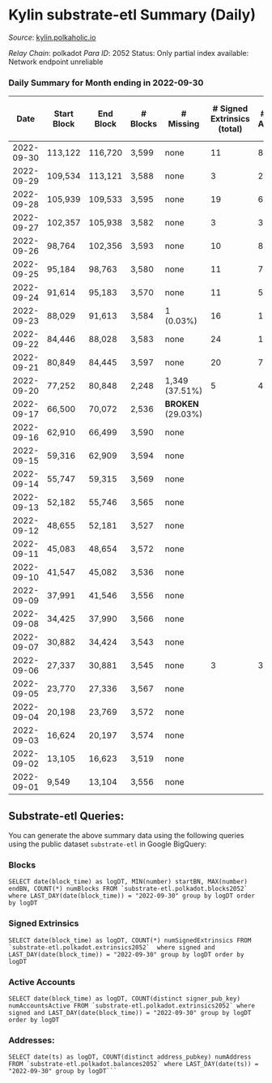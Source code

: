 # Kylin substrate-etl Summary (Daily)

_Source_: [kylin.polkaholic.io](https://kylin.polkaholic.io)

*Relay Chain*: polkadot
*Para ID*: 2052
Status: Only partial index available: Network endpoint unreliable


### Daily Summary for Month ending in 2022-09-30


| Date | Start Block | End Block | # Blocks | # Missing | # Signed Extrinsics (total) | # Active Accounts | # Addresses with Balances | # Events | # Transfers | # XCM Transfers In | # XCM Transfers Out |
| ---- | ----------- | --------- | -------- | --------- | --------------------------- | ----------------- | ------------------------- | -------- | ----------- | ------------------ | ------------------- |
| 2022-09-30 | 113,122 | 116,720 | 3,599 | none  | 11 | 8 | 1,067 | 7,231 | 1  |   |   |
| 2022-09-29 | 109,534 | 113,121 | 3,588 | none  | 3 | 2 |  | 7,189 | 2  |   |   |
| 2022-09-28 | 105,939 | 109,533 | 3,595 | none  | 19 | 6 |  | 7,239 | 1  |   |   |
| 2022-09-27 | 102,357 | 105,938 | 3,582 | none  | 3 | 3 |  | 7,175 |   |   |   |
| 2022-09-26 | 98,764 | 102,356 | 3,593 | none  | 10 | 8 |  | 7,213 |   |   |   |
| 2022-09-25 | 95,184 | 98,763 | 3,580 | none  | 11 | 7 |  | 7,194 | 2  |   |   |
| 2022-09-24 | 91,614 | 95,183 | 3,570 | none  | 11 | 5 |  | 7,168 |   |   |   |
| 2022-09-23 | 88,029 | 91,613 | 3,584 | 1 (0.03%) | 16 | 11 |  | 7,208 |   |   |   |
| 2022-09-22 | 84,446 | 88,028 | 3,583 | none  | 24 | 13 |  | 7,230 | 1  |   |   |
| 2022-09-21 | 80,849 | 84,445 | 3,597 | none  | 20 | 7 |  | 7,245 |   |   |   |
| 2022-09-20 | 77,252 | 80,848 | 2,248 | 1,349 (37.51%) | 5 | 4 |  | 4,507 |   |   |   |
| 2022-09-17 | 66,500 | 70,072 | 2,536 |  **BROKEN** (29.03%) |  |  |  | 5,074 |   |   |   |
| 2022-09-16 | 62,910 | 66,499 | 3,590 | none  |  |  |  | 7,182 |   |   |   |
| 2022-09-15 | 59,316 | 62,909 | 3,594 | none  |  |  |  | 7,190 |   |   |   |
| 2022-09-14 | 55,747 | 59,315 | 3,569 | none  |  |  |  | 7,140 |   |   |   |
| 2022-09-13 | 52,182 | 55,746 | 3,565 | none  |  |  |  | 7,132 |   |   |   |
| 2022-09-12 | 48,655 | 52,181 | 3,527 | none  |  |  |  | 7,055 |   |   |   |
| 2022-09-11 | 45,083 | 48,654 | 3,572 | none  |  |  |  | 7,146 |   |   |   |
| 2022-09-10 | 41,547 | 45,082 | 3,536 | none  |  |  |  | 7,074 |   |   |   |
| 2022-09-09 | 37,991 | 41,546 | 3,556 | none  |  |  |  | 7,114 |   |   |   |
| 2022-09-08 | 34,425 | 37,990 | 3,566 | none  |  |  |  | 7,134 |   |   |   |
| 2022-09-07 | 30,882 | 34,424 | 3,543 | none  |  |  |  | 7,088 |   |   |   |
| 2022-09-06 | 27,337 | 30,881 | 3,545 | none  | 3 | 3 |  | 7,107 | 2  |   |   |
| 2022-09-05 | 23,770 | 27,336 | 3,567 | none  |  |  |  | 7,136 |   |   |   |
| 2022-09-04 | 20,198 | 23,769 | 3,572 | none  |  |  |  | 7,146 |   |   |   |
| 2022-09-03 | 16,624 | 20,197 | 3,574 | none  |  |  |  | 7,150 |   |   |   |
| 2022-09-02 | 13,105 | 16,623 | 3,519 | none  |  |  |  | 7,040 |   |   |   |
| 2022-09-01 | 9,549 | 13,104 | 3,556 | none  |  |  |  | 7,114 |   |   |   |

## Substrate-etl Queries:
You can generate the above summary data using the following queries using the public dataset `substrate-etl` in Google BigQuery:


### Blocks
```
SELECT date(block_time) as logDT, MIN(number) startBN, MAX(number) endBN, COUNT(*) numBlocks FROM `substrate-etl.polkadot.blocks2052`  where LAST_DAY(date(block_time)) = "2022-09-30" group by logDT order by logDT
```


### Signed Extrinsics
```
SELECT date(block_time) as logDT, COUNT(*) numSignedExtrinsics FROM `substrate-etl.polkadot.extrinsics2052`  where signed and LAST_DAY(date(block_time)) = "2022-09-30" group by logDT order by logDT
```


### Active Accounts
```
SELECT date(block_time) as logDT, COUNT(distinct signer_pub_key) numAccountsActive FROM `substrate-etl.polkadot.extrinsics2052` where signed and LAST_DAY(date(block_time)) = "2022-09-30" group by logDT order by logDT
```


### Addresses:
```
SELECT date(ts) as logDT, COUNT(distinct address_pubkey) numAddress FROM `substrate-etl.polkadot.balances2052` where LAST_DAY(date(ts)) = "2022-09-30" group by logDT```

